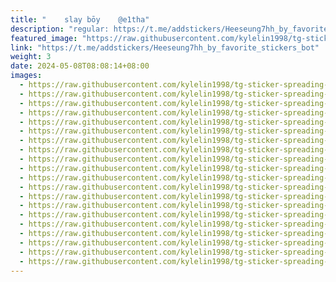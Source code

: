 ```yaml
---
title: "ㅤㅤ slay bōy ‌ ‌ ‌ @e1tha"
description: "regular: https://t.me/addstickers/Heeseung7hh_by_favorite_stickers_bot"
featured_image: "https://raw.githubusercontent.com/kylelin1998/tg-sticker-spreading-worldwide-images/main/img/c7136d4a-941f-43e1-a24e-854c0ddf1753.jpg"
link: "https://t.me/addstickers/Heeseung7hh_by_favorite_stickers_bot"
weight: 3
date: 2024-05-08T08:08:14+08:00
images:
  - https://raw.githubusercontent.com/kylelin1998/tg-sticker-spreading-worldwide-images/main/img/c7136d4a-941f-43e1-a24e-854c0ddf1753.jpg
  - https://raw.githubusercontent.com/kylelin1998/tg-sticker-spreading-worldwide-images/main/img/fb634e09-79a7-4ca1-87eb-03662d702bfb.jpg
  - https://raw.githubusercontent.com/kylelin1998/tg-sticker-spreading-worldwide-images/main/img/f13c2a92-a5d2-4148-a5d1-f89d22a5b67e.jpg
  - https://raw.githubusercontent.com/kylelin1998/tg-sticker-spreading-worldwide-images/main/img/4a2b603d-f774-4ecd-9ff3-ae9943477474.jpg
  - https://raw.githubusercontent.com/kylelin1998/tg-sticker-spreading-worldwide-images/main/img/b44bc230-41c2-4ac5-8b09-159d29a40c4c.jpg
  - https://raw.githubusercontent.com/kylelin1998/tg-sticker-spreading-worldwide-images/main/img/6c2e3165-356e-4ab0-8373-1c17eb8d2ffa.jpg
  - https://raw.githubusercontent.com/kylelin1998/tg-sticker-spreading-worldwide-images/main/img/f58a4b2a-e342-4c1c-ae88-6b3c05e39b63.jpg
  - https://raw.githubusercontent.com/kylelin1998/tg-sticker-spreading-worldwide-images/main/img/ee64e728-7100-4b50-b127-ddd10cd6f125.jpg
  - https://raw.githubusercontent.com/kylelin1998/tg-sticker-spreading-worldwide-images/main/img/90d6321f-1439-4244-9266-8543e4ed0d39.jpg
  - https://raw.githubusercontent.com/kylelin1998/tg-sticker-spreading-worldwide-images/main/img/4ea0520c-3558-4ae3-9b2c-f68201e9e5b3.jpg
  - https://raw.githubusercontent.com/kylelin1998/tg-sticker-spreading-worldwide-images/main/img/43bd38ef-ffae-442d-b92e-fcbda6b59073.jpg
  - https://raw.githubusercontent.com/kylelin1998/tg-sticker-spreading-worldwide-images/main/img/e0cbc0d8-6ff4-4fbf-9d07-1a127b4d2368.jpg
  - https://raw.githubusercontent.com/kylelin1998/tg-sticker-spreading-worldwide-images/main/img/a2ffceba-8df5-4cb0-ae86-2c6f76d8dccc.jpg
  - https://raw.githubusercontent.com/kylelin1998/tg-sticker-spreading-worldwide-images/main/img/68a552a5-c29d-438f-9d0f-ba6f4da8ed3a.jpg
  - https://raw.githubusercontent.com/kylelin1998/tg-sticker-spreading-worldwide-images/main/img/04fefeff-f6ef-4359-9d66-38a2e5f990f9.jpg
  - https://raw.githubusercontent.com/kylelin1998/tg-sticker-spreading-worldwide-images/main/img/3644350a-945d-4924-a1d7-c033d1791f6c.jpg
  - https://raw.githubusercontent.com/kylelin1998/tg-sticker-spreading-worldwide-images/main/img/5ed8d413-9e61-4489-8704-75d4428aa9ce.jpg
  - https://raw.githubusercontent.com/kylelin1998/tg-sticker-spreading-worldwide-images/main/img/4b851c45-fbf4-4122-8423-13e058b83712.jpg
  - https://raw.githubusercontent.com/kylelin1998/tg-sticker-spreading-worldwide-images/main/img/ecae6878-5499-4f15-b384-bbbb74f0cf8f.jpg
  - https://raw.githubusercontent.com/kylelin1998/tg-sticker-spreading-worldwide-images/main/img/d461542a-12ba-42dc-89c2-81ad287ba20c.jpg
---
```

